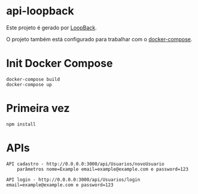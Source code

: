 # api-loopback

Este projeto é gerado por [LoopBack](http://loopback.io).

O projeto também está configurado para trabalhar com o [docker-compose](https://docs.docker.com/compose/).

# Init Docker Compose
    docker-compose build
    docker-compose up

# Primeira vez
    npm install

# APIs
    API cadastro - http://0.0.0.0:3000/api/Usuarios/novoUsuario 
        parâmetros nome=Example email=example@example.com e password=123

    API login - http://0.0.0.0:3000/api/Usuarios/login email=example@example.com e password=123